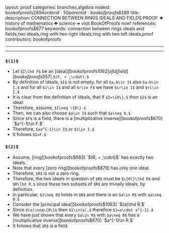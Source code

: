 layout: proof
categories: branches,algebra
nodeid: bookofproofs$2894
orderid: 50
parentid: bookofproofs$8289
title: 
description: CONNECTION BETWEEN RINGS IDEALS AND FIELDS PROOF ★ history of mathematics ✚ science ➜ visit BookOfProofs now!
references: bookofproofs$677
keywords: connection between rings ideals and fields,two ideals,ring with two right ideals,ring with two left ideals,proof
contributors: bookofproofs

---


---

### `$(1)$`

* Let `$I\lhd F$` be an [ideal][bookofproofs$1062] of a [field][bookofproofs$557] `$(F, + ,\cdot).$`
* By definition of ideals, `$I$` is not empty, for all `$a,b\in I$` also `$a-b\in I,$` and for all `$i\in I$` and all `$r\in F$` we have `$ir\in I$` and `$ri\in I.$`
* It is clear from the definition of ideals, that if `$I=\{0\},$` then `$I$` is an ideal.
* Therefore, assume, `$I\neq \{0\}.$`
* Then, we can also choose `$a\in I$` such that `$a\neq 0.$`
* Since `$F$` is a field, there is a [multiplicative inverse][bookofproofs$670]  `$a^{-1}\in F.$`
* Therefore, `$aa^{-1}\in I$` or `$1\in I.$`
* It follows `$I=F.$`

### `$(2)$`

* Assume, [ring][bookofproofs$683]  `$(R, + ,\cdot)$` has exactly two ideals.
* Note that every [zero ring][bookofproofs$879] has only one ideal.
* Therefore, `$R$` is not a zero ring.
* Therefore, the two ideals in question of `$R$` must be `$\{0\}\lhd R$` and `$R\lhd R,$` since these two subsets of `$R$` are trivially ideals, by definition.
* In particular, `$1\neq 0$` holds in `$R$` and there is an `$a\in R$` with `$a\neq 0.$`
* Consider the [principal ideal][bookofproofs$1063] `$(a)\lhd R.$`
* Since `$(a)\neq\{0\}$` then `$1\in(a),$` therefore `$1=a\cdot a^{-1}.$`
* We have just shown that every `$a\in R$` with `$a\neq 0$` has a [multiplicative inverse][bookofproofs$670]  `$a^{-1}\in R.$`
* It follows that `$R$` is a field.
